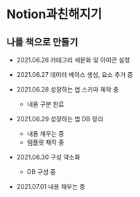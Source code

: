 # Notion과친해지기

## 나를 책으로 만들기

* 2021.06.26 카테고리 세분화 및 아이콘 설정
* 2021.06.27 데이터 베이스 생성, 요소 추가 중
* 2021.06.28 성장하는 법 스키마 제작 중
	* 내용 구분 완료
* 2021.06.29 성장하는 법 DB 정리
	* 내용 채우는 중
	* 템플릿 재작 중
* 2021.06.30 구성 약소화
	* DB 구성 중
	
	
* 2021.07.01 내용 채우는 중
